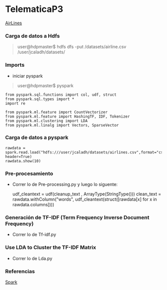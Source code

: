 
# TelematicaP3

[AirLines](https://community.hortonworks.com/articles/84781/spark-text-analytics-uncovering-data-driven-topics.html)

### Carga de datos a Hdfs

> user@hdpmaster$  hdfs dfs -put /datasets/airline.csv /user/jcaladh/datasets/

### Imports

* iniciar pyspark

> user@hdpmaster$  pyspark


    from pyspark.sql.functions import col, udf, struct
    from pyspark.sql.types import *
    import re

    from pyspark.ml.feature import CountVectorizer
    from pyspark.ml.feature import HashingTF, IDF, Tokenizer
    from pyspark.ml.clustering import LDA
    from pyspark.ml.linalg import Vectors, SparseVector

### Carga de datos a pyspark

    rawdata = spark.read.load("hdfs:///user/jcaladh/datasets/airlines.csv",format="csv", header=True)
    rawdata.show(10)

### Pre-procesamiento

* Correr lo de Pre-processing.py y luego lo siguente:

    udf_cleantext = udf(cleanup_text , ArrayType(StringType()))
    clean_text = rawdata.withColumn("words", udf_cleantext(struct([rawdata[x] for x in rawdata.columns])))


### Generación de TF-IDF (Term Frequency Inverse Document Frequency)

* Correr lo de Tf-idf.py

### Use LDA to Cluster the TF-IDF Matrix

* Correr lo de Lda.py
<!--
https://github.com/zaratsian/Spark/blob/master/text_analytics_datadriven_topics.py 
-->
### Referencias

[Spark](http://spark.apache.org/docs/2.2.0/api/python/_modules/pyspark/ml/clustering.html)

